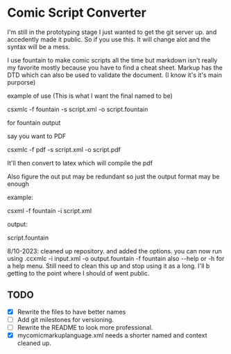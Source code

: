 # Comic Script Converter
I'm still in the prototyping stage I just wanted to get the git server up. and accedently made it public. So if you use this. It will change alot and the syntax will be a mess.

I use fountain to make comic scripts all the time but markdown isn't really my favorite mostly because you have to find a cheat sheet. Markup has the DTD which can also be used to validate the document. (I know it's it's main purporse)

example of use (This is what I want the final named to be)

csxmlc -f fountain -s script.xml -o script.fountain

for fountain output

say you want to PDF

csxmlc -f pdf -s script.xml -o script.pdf

It'll then convert to latex which will compile the pdf

Also figure the out put may be redundant so just the output format may be enough

example:

csxml -f fountain -i script.xml

output:

script.fountain

8/10-2023:
cleaned up repository. and added the options.
you can now run using .ccxmlc -i input.xml -o output.fountain -f fountain
also --help or -h for a help menu.
Still need to clean this up and stop using it as a long. I'll b getting to the point where I should of went public.
## TODO

 - [x] Rewrite the files to have better names
 - [ ] Add git milestones for versioning.
 - [ ] Rewrite the README  to look more professional.
 - [x] mycomicmarkuplanguage.xml needs a shorter named and context cleaned up.